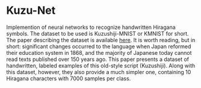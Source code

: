 # Kuzu-Net

Implemention of neural networks to recognize handwritten Hiragana symbols. The dataset to be used is Kuzushiji-MNIST or KMNIST for short. The paper describing the dataset is available [here](https://arxiv.org/pdf/1812.01718.pdf "Reference"). It is worth reading, but in short: significant changes occurred to the language when Japan reformed their education system in 1868, and the majority of Japanese today cannot read texts published over 150 years ago. This paper presents a dataset of handwritten, labeled examples of this old-style script (Kuzushiji). Along with this dataset, however, they also provide a much simpler one, containing 10 Hiragana characters with 7000 samples per class. 

